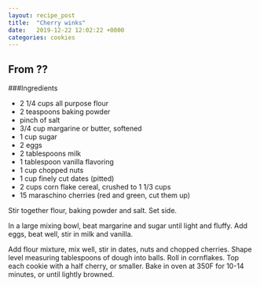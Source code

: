 ```yaml
---
layout: recipe_post
title:  "Cherry winks"
date:   2019-12-22 12:02:22 +0000
categories: cookies
---
```


## From ??
###Ingredients
* 2 1/4 cups all purpose flour
* 2 teaspoons baking powder
* pinch of salt
* 3/4 cup margarine or butter, softened
* 1 cup sugar
* 2 eggs
* 2 tablespoons milk
* 1 tablespoon vanilla flavoring
* 1 cup chopped nuts
* 1 cup finely cut dates (pitted)
* 2 cups corn flake cereal, crushed to 1 1/3 cups
* 15 maraschino cherries (red and green, cut them up)


Stir together flour, baking powder and salt. Set side.


In a large mixing bowl, beat margarine and sugar until light and fluffy. Add eggs, beat well, stir in milk and vanilla.


Add flour mixture, mix well, stir in dates, nuts and chopped cherries. Shape level measuring tablespoons of dough into balls. Roll in cornflakes. Top each cookie with a half cherry, or smaller. Bake in oven  at 350F for 10-14 minutes, or until lightly browned.

